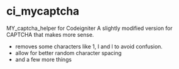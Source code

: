 ci_mycaptcha
============

MY_captcha_helper for Codeigniter
A slightly modified version for CAPTCHA that makes more sense.

* removes some characters like 1, I and l to avoid confusion.
* allow for better random character spacing
* and a few more things
